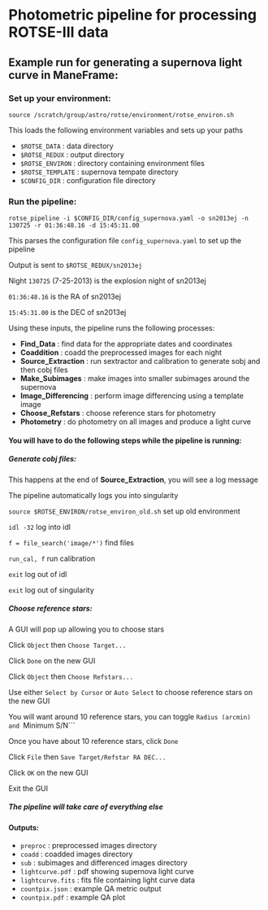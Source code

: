 # Photometric pipeline for processing ROTSE-III data

## Example run for generating a supernova light curve in ManeFrame:

### Set up your environment:

```source /scratch/group/astro/rotse/environment/rotse_environ.sh```

This loads the following environment variables and sets up your paths

* ```$ROTSE_DATA```     : data directory
* ```$ROTSE_REDUX```    : output directory
* ```$ROTSE_ENVIRON```  : directory containing environment files
* ```$ROTSE_TEMPLATE``` : supernova tempate directory
* ```$CONFIG_DIR```     : configuration file directory

### Run the pipeline:

```
rotse_pipeline -i $CONFIG_DIR/config_supernova.yaml -o sn2013ej -n 130725 -r 01:36:48.16 -d 15:45:31.00
```
This parses the configuration file ```config_supernova.yaml``` to set up the pipeline

Output is sent to ```$ROTSE_REDUX/sn2013ej```

Night ```130725``` (7-25-2013) is the explosion night of sn2013ej

```01:36:48.16``` is the RA of sn2013ej

```15:45:31.00``` is the DEC of sn2013ej

Using these inputs, the pipeline runs the following processes:

* **Find_Data**          : find data for the appropriate dates and coordinates
* **Coaddition**         : coadd the preprocessed images for each night
* **Source_Extraction**  : run sextractor and calibration to generate sobj and then cobj files
* **Make_Subimages**     : make images into smaller subimages around the supernova
* **Image_Differencing** : perform image differencing using a template image
* **Choose_Refstars**    : choose reference stars for photometry
* **Photometry**         : do photometry on all images and produce a light curve

#### You will have to do the following steps while the pipeline is running:

##### Generate cobj files:

This happens at the end of **Source_Extraction**, you will see a log message

The pipeline automatically logs you into singularity

```source $ROTSE_ENVIRON/rotse_environ_old.sh``` set up old environment

```idl -32``` log into idl

```f = file_search('image/*')``` find files

```run_cal, f``` run calibration

```exit``` log out of idl

```exit``` log out of singularity

##### Choose reference stars:

A GUI will pop up allowing you to choose stars

Click ```Object``` then ```Choose Target...```

Click ```Done``` on the new GUI

Click ```Object``` then ```Choose Refstars...```

Use either ```Select by Cursor``` or ```Auto Select``` to choose reference stars on the new GUI

You will want around 10 reference stars, you can toggle ```Radius (arcmin) and ```Minimum S/N```

Once you have about 10 reference stars, click ```Done```

Click ```File``` then ```Save Target/Refstar RA DEC...```

Click ```OK``` on the new GUI

Exit the GUI

##### The pipeline will take care of everything else

#### Outputs:

* ```preproc```         : preprocessed images directory
* ```coadd```           : coadded images directory
* ```sub```             : subimages and differenced images directory
* ```lightcurve.pdf```  : pdf showing supernova light curve
* ```lightcurve.fits``` : fits file containing light curve data
* ```countpix.json```   : example QA metric output
* ```countpix.pdf```    : example QA plot

